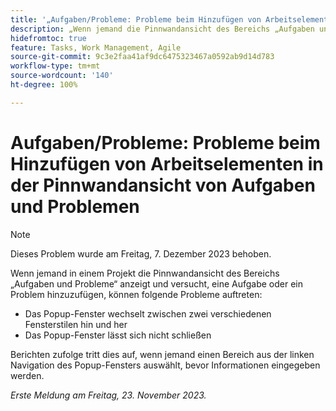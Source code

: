 ```yaml
---
title: '„Aufgaben/Probleme: Probleme beim Hinzufügen von Arbeitselementen in der Pinnwandansicht von Aufgaben und Problemen“'
description: „Wenn jemand die Pinnwandansicht des Bereichs „Aufgaben und Probleme“ in einem Projekt anzeigt und versucht, eine Aufgabe oder ein Problem hinzuzufügen, können folgende Probleme auftreten.“
hidefromtoc: true
feature: Tasks, Work Management, Agile
source-git-commit: 9c3e2faa41af9dc6475323467a0592ab9d14d783
workflow-type: tm+mt
source-wordcount: '140'
ht-degree: 100%

---
```



# Aufgaben/Probleme: Probleme beim Hinzufügen von Arbeitselementen in der Pinnwandansicht von Aufgaben und Problemen

>[!NOTE]
>
>Dieses Problem wurde am Freitag, 7. Dezember 2023 behoben.

Wenn jemand in einem Projekt die Pinnwandansicht des Bereichs „Aufgaben und Probleme“ anzeigt und versucht, eine Aufgabe oder ein Problem hinzuzufügen, können folgende Probleme auftreten:

* Das Popup-Fenster wechselt zwischen zwei verschiedenen Fensterstilen hin und her
* Das Popup-Fenster lässt sich nicht schließen

Berichten zufolge tritt dies auf, wenn jemand einen Bereich aus der linken Navigation des Popup-Fensters auswählt, bevor Informationen eingegeben werden.

_Erste Meldung am Freitag, 23. November 2023._
